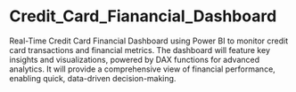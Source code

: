 # Credit_Card_Fianancial_Dashboard
Real-Time Credit Card Financial Dashboard using Power BI to monitor credit card transactions and financial metrics. The dashboard will feature key insights and visualizations, powered by DAX functions for advanced analytics. It will provide a comprehensive view of financial performance, enabling quick, data-driven decision-making.
